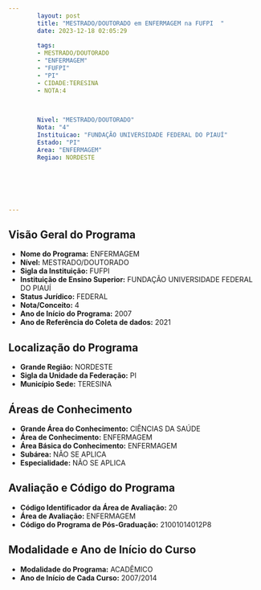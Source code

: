 ```yaml
---
        layout: post
        title: "MESTRADO/DOUTORADO em ENFERMAGEM na FUFPI  "
        date: 2023-12-18 02:05:29
     
        tags:
        - MESTRADO/DOUTORADO
        - "ENFERMAGEM"
        - "FUFPI"
        - "PI"
        - CIDADE:TERESINA
        - NOTA:4
        
       

        Nivel: "MESTRADO/DOUTORADO"
        Nota: "4"
        Instituicao: "FUNDAÇÃO UNIVERSIDADE FEDERAL DO PIAUÍ"
        Estado: "PI"
        Area: "ENFERMAGEM"
        Regiao: NORDESTE
        
        
        
        
        
        
---
```

## Visão Geral do Programa
- **Nome do Programa:** ENFERMAGEM
- **Nível:** MESTRADO/DOUTORADO
- **Sigla da Instituição:** FUFPI
- **Instituição de Ensino Superior:** FUNDAÇÃO UNIVERSIDADE FEDERAL DO PIAUÍ
- **Status Jurídico:** FEDERAL
- **Nota/Conceito:** 4
- **Ano de Início do Programa:** 2007
- **Ano de Referência do Coleta de dados:** 2021

## Localização do Programa
- **Grande Região:** NORDESTE
- **Sigla da Unidade da Federação:** PI
- **Município Sede:** TERESINA

## Áreas de Conhecimento
- **Grande Área do Conhecimento:** CIÊNCIAS DA SAÚDE
- **Área de Conhecimento:** ENFERMAGEM
- **Área Básica do Conhecimento:** ENFERMAGEM
- **Subárea:** NÃO SE APLICA
- **Especialidade:** NÃO SE APLICA

## Avaliação e Código do Programa
- **Código Identificador da Área de Avaliação:** 20
- **Área de Avaliação:** ENFERMAGEM
- **Código do Programa de Pós-Graduação:** 21001014012P8


## Modalidade e Ano de Início do Curso
- **Modalidade do Programa:** ACADÊMICO
- **Ano de Início de Cada Curso:** 2007/2014
